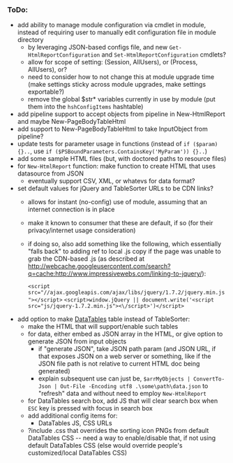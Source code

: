 ### ToDo:
- add ability to manage module configuration via cmdlet in module, instead of requiring user to manually edit configuration file in module directory
  - by leveraging JSON-based configs file, and new `Get-HtmlReportConfiguration` and `Set-HtmlReportConfiguration` cmdlets?
  - allow for scope of setting:  (Session, AllUsers), or (Process, AllUsers), or?
  - need to consider how to not change this at module upgrade time (make settings sticky across module upgrades, make settings exportable?)
  - remove the global $str* variables currently in use by module (put them into the `hshConfigItems` hashtable)
- add pipeline support to accept objects from pipeline in New-HtmlReport and maybe New-PageBodyTableHtml
- add support to New-PageBodyTableHtml to take InputObject from pipeline?
- update tests for parameter usage in functions (instead of `if ($param) {}..`, use `if ($PSBoundParameters.ContainsKey('MyParam')) {}..`)
- add some sample HTML files (but, with doctored paths to resource files)
- for `New-HtmlReport` function:  make function to create HTML that uses datasource from JSON
	- eventually support CSV, XML, or whatevs for data format?
- set default values for jQuery and TableSorter URLs to be CDN links?
	- allows for instant (no-config) use of module, assuming that an internet connection is in place
	- make it known to consumer that these are default, if so (for their privacy/internet usage consideration)
	- if doing so, also add something like the following, which essentially "falls back" to adding ref to local .js copy if the page was unable to grab the CDN-based .js (as described at http://webcache.googleusercontent.com/search?q=cache:http://www.impressivewebs.com/linking-to-jquery/):

		`<script src="//ajax.googleapis.com/ajax/libs/jquery/1.7.2/jquery.min.js"></script>`
    `<script>window.jQuery || document.write('<script src="js/jquery-1.7.2.min.js"><\/script>')</script>`
- add option to make [DataTables](https://datatables.net) table instead of TableSorter:
	- make the HTML that will support/enable such tables
	- for data, either embed as JSON array in the HTML, or give option to generate JSON from input objects
		- if "generate JSON", take JSON path param (and JSON URL, if that exposes JSON on a web server or something, like if the JSON file path is not relative to current HTML doc being generated)
		- explain subsequent use can just be, `$arrMyObjects | ConvertTo-Json | Out-File -Encoding utf8 .\some\path\data.json` to "refresh" data and without need to employ `New-HtmlReport`
	- for DataTables search box, add JS that will clear search box when `ESC` key is pressed with focus in search box
	- add additional config items for:
		- DataTables JS, CSS URLs
	- ?include .css that overrides the sorting icon PNGs from default DataTables CSS -- need a way to enable/disable that, if not using default DataTables CSS (else would override people's customized/local DataTables CSS)
